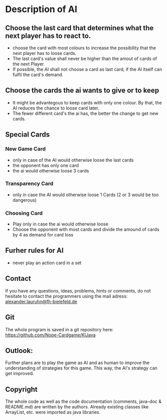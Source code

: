 # Description of AI

## Choose the last card that determines what the next player has to react to.
- choose the card with most colours to increase the possibility that the next player has to loose cards.
- The last card's value shall never be higher than the amout of cards of the next Player.
- If possible, the AI shall not choose a card as last card, if the AI itself can fulfil the card's demand.

## Choose the cards the ai wants to give or to keep
- It might be advantegous to keep cards with only one colour. By that, the AI reduces the chance to loose card later.
- The fewer different card's the ai has, the better the change to get new cards. 


## Special Cards
### New Game Card 
- only in case of the AI would otherwise loose the last cards 
- the opponent has only one card
- the ai would otherwise loose 3 cards

### Transparency Card
- only in case the AI would otherwise loose 1 Cards (2 or 3 would be too dangerous)

### Choosing Card
- Play only in case the ai would otherwise loose
- Choose the opponent with most cards and divide the amound of cards by 4 as demand for card loss

## Furher rules for AI
- never play an action card in a set

## Contact
If you have any questions, ideas, problems, hints or comments, do not hesitate to contact the programmers using the mail adress:
alexander.lauruhn@fh-bielefeld.de

## Git
The whole program is saved in a git repository here:
https://github.com/Nope-Cardgame/KIJava

## Outlook:
Further plans are to play the game as AI and as human to improve the understanding of strategies for this game. This way,
the AI's strategy can get improved.

## Copyright
The whole code as well as the code documentation (comments, java-doc & README.md) are written by the authors.
Already existing classes like ArrayList, etc. were imported as java libraries.
